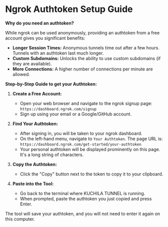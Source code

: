 # Ngrok Authtoken Setup Guide

**Why do you need an authtoken?**

While ngrok can be used anonymously, providing an authtoken from a free account gives you significant benefits:
- **Longer Session Times:** Anonymous tunnels time out after a few hours. Tunnels with an authtoken last much longer.
- **Custom Subdomains:** Unlocks the ability to use custom subdomains (if they are available).
- **More Connections:** A higher number of connections per minute are allowed.

**Step-by-Step Guide to get your Authtoken:**

1.  **Create a Free Account:**
    - Open your web browser and navigate to the ngrok signup page: `https://dashboard.ngrok.com/signup`
    - Sign up using your email or a Google/GitHub account.

2.  **Find Your Authtoken:**
    - After signing in, you will be taken to your ngrok dashboard.
    - On the left-hand menu, navigate to `Your Authtoken`. The page URL is: `https://dashboard.ngrok.com/get-started/your-authtoken`
    - Your personal authtoken will be displayed prominently on this page. It's a long string of characters.

3.  **Copy the Authtoken:**
    - Click the "Copy" button next to the token to copy it to your clipboard.

4.  **Paste into the Tool:**
    - Go back to the terminal where KUCHILA TUNNEL is running.
    - When prompted, paste the authtoken you just copied and press Enter.

The tool will save your authtoken, and you will not need to enter it again on this computer.
